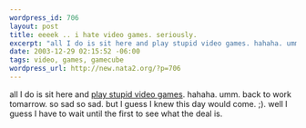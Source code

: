 ```yaml
--- 
wordpress_id: 706
layout: post
title: eeeek .. i hate video games. seriously.
excerpt: "all I do is sit here and play stupid video games. hahaha. umm. back to work tomarrow. so sad so sad. but I guess I knew this day would come. ;). well I guess I have to wait until the first to see what the deal is. "
date: 2003-12-29 02:15:52 -06:00
tags: video, games, gamecube
wordpress_url: http://new.nata2.org/?p=706
---
```

all I do is sit here and <a href="http://db.gamefaqs.com/console/gamecube/file/zelda_wind_waker_b.txt">play stupid video games</a>. hahaha. umm. back to work tomarrow. so sad so sad. but I guess I knew this day would come. ;). well I guess I have to wait until the first to see what the deal is. 
